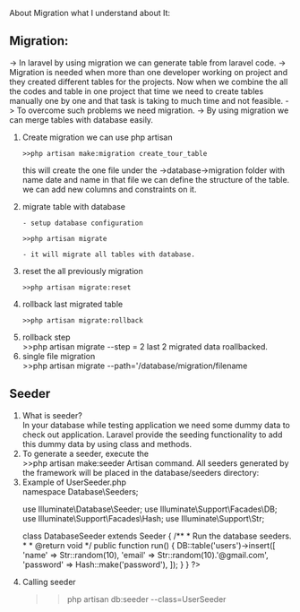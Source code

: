 
About Migration what I understand about It:

<h2>Migration:</h2>

-> In laravel by using migration we can generate table from laravel code.
-> Migration is needed when more than one developer working on project and they created different tables for the projects. Now when we combine the all the codes and table in one project that time we need to create tables manually one by one and that task is taking to much time and not feasible. 
-> To overcome such problems we need migration.
-> By using migration we can merge tables with database easily.

<ol>
<li>Create migration we can use php artisan</li>

    >>php artisan make:migration create_tour_table


this will create the one file under the ->database->migration folder with name date and name
in that file we can define the structure of the table. we can add new columns and constraints on it.

<li>migrate table with database</li>

    - setup database configuration

    >>php artisan migrate

    - it will migrate all tables with database.

<li>reset the all previously migration</li>

    >>php artisan migrate:reset

<li> rollback last migrated table</li>

    >>php artisan migrate:rollback

<li> rollback step</li>
    >>php artisan migrate --step = 2
    last 2 migrated data roallbacked.

<li> single file migration</li>
    >>php artisan migrate --path='/database/migration/filename

</ol>

<h2>Seeder</h2>
<ol>
<li> What is seeder?</li>
    In your database while testing application we need some dummy data to check out application. Laravel provide the seeding 
    functionality to add this dummy data by using class and methods.

<li> To generate a seeder, execute the </li>
    >>php artisan make:seeder 
Artisan command. All seeders generated by the framework will be placed in the database/seeders directory:

<li> Example of UserSeeder.php</li>
<?php
 
namespace Database\Seeders;
 
use Illuminate\Database\Seeder;
use Illuminate\Support\Facades\DB;
use Illuminate\Support\Facades\Hash;
use Illuminate\Support\Str;
 
class DatabaseSeeder extends Seeder
{
    /**
     * Run the database seeders.
     *
     * @return void
     */
    public function run()
    {
        DB::table('users')->insert([
            'name' => Str::random(10),
            'email' => Str::random(10).'@gmail.com',
            'password' => Hash::make('password'),
        ]);
    }
}
?>


<li>Calling seeder</li>

>>php artisan db:seeder --class=UserSeeder
</ol>